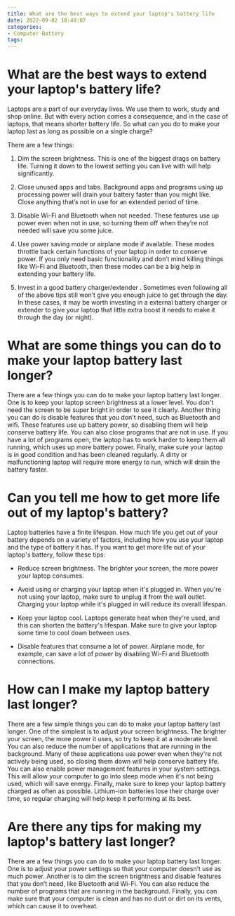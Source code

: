 ```yaml
---
title: What are the best ways to extend your laptop's battery life
date: 2022-09-02 18:40:07
categories:
- Computer Battery
tags:
---
```



#  What are the best ways to extend your laptop's battery life?

Laptops are a part of our everyday lives. We use them to work, study and shop online. But with every action comes a consequence, and in the case of laptops, that means shorter battery life. So what can you do to make your laptop last as long as possible on a single charge?

There are a few things:

1. Dim the screen brightness. This is one of the biggest drags on battery life. Turning it down to the lowest setting you can live with will help significantly.

2. Close unused apps and tabs. Background apps and programs using up processing power will drain your battery faster than you might like. Close anything that’s not in use for an extended period of time.

3. Disable Wi-Fi and Bluetooth when not needed. These features use up power even when not in use, so turning them off when they’re not needed will save you some juice.

4. Use power saving mode or airplane mode if available. These modes throttle back certain functions of your laptop in order to conserve power. If you only need basic functionality and don’t mind killing things like Wi-Fi and Bluetooth, then these modes can be a big help in extending your battery life.

5. Invest in a good battery charger/extender . Sometimes even following all of the above tips still won’t give you enough juice to get through the day. In these cases, it may be worth investing in a external battery charger or extender to give your laptop that little extra boost it needs to make it through the day (or night).

#  What are some things you can do to make your laptop battery last longer?

There are a few things you can do to make your laptop battery last longer. One is to keep your laptop screen brightness at a lower level. You don't need the screen to be super bright in order to see it clearly. Another thing you can do is disable features that you don't need, such as Bluetooth and wifi. These features use up battery power, so disabling them will help conserve battery life. You can also close programs that are not in use. If you have a lot of programs open, the laptop has to work harder to keep them all running, which uses up more battery power. Finally, make sure your laptop is in good condition and has been cleaned regularly. A dirty or malfunctioning laptop will require more energy to run, which will drain the battery faster.

#  Can you tell me how to get more life out of my laptop's battery?

Laptop batteries have a finite lifespan. How much life you get out of your battery depends on a variety of factors, including how you use your laptop and the type of battery it has. If you want to get more life out of your laptop's battery, follow these tips:

* Reduce screen brightness. The brighter your screen, the more power your laptop consumes.

* Avoid using or charging your laptop when it's plugged in. When you're not using your laptop, make sure to unplug it from the wall outlet. Charging your laptop while it's plugged in will reduce its overall lifespan.

* Keep your laptop cool. Laptops generate heat when they're used, and this can shorten the battery's lifespan. Make sure to give your laptop some time to cool down between uses.

* Disable features that consume a lot of power. Airplane mode, for example, can save a lot of power by disabling Wi-Fi and Bluetooth connections.

#  How can I make my laptop battery last longer?

There are a few simple things you can do to make your laptop battery last longer. One of the simplest is to adjust your screen brightness. The brighter your screen, the more power it uses, so try to keep it at a moderate level. You can also reduce the number of applications that are running in the background. Many of these applications use power even when they're not actively being used, so closing them down will help conserve battery life. You can also enable power management features in your system settings. This will allow your computer to go into sleep mode when it's not being used, which will save energy. Finally, make sure to keep your laptop battery charged as often as possible. Lithium-ion batteries lose their charge over time, so regular charging will help keep it performing at its best.

#  Are there any tips for making my laptop's battery last longer?

There are a few things you can do to make your laptop battery last longer. One is to adjust your power settings so that your computer doesn’t use as much power. Another is to dim the screen brightness and disable features that you don’t need, like Bluetooth and Wi-Fi. You can also reduce the number of programs that are running in the background. Finally, you can make sure that your computer is clean and has no dust or dirt on its vents, which can cause it to overheat.